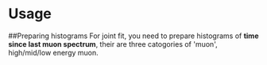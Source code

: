 # Usage 
##Preparing histograms
For joint fit, you need to prepare histograms of **time since last muon spectrum**,
    their are three catogories of 'muon', high/mid/low energy muon.

